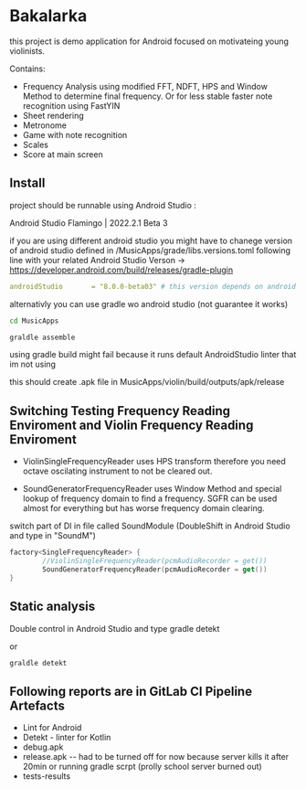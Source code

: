 # Bakalarka

this project is demo application for Android focused on motivateing young violinists. 

Contains:
- Frequency Analysis using modified FFT, NDFT, HPS and Window Method to determine final frequency. Or for less stable faster note recognition using FastYIN
- Sheet rendering
- Metronome
- Game with note recognition
- Scales
- Score at main screen

## Install

project should be runnable using Android Studio :

Android Studio Flamingo | 2022.2.1 Beta 3


if you are using different android studio you might have to chanege version of android studio defined in /MusicApps/grade/libs.versions.toml following line with your related Android Studio Verson -> https://developer.android.com/build/releases/gradle-plugin

```yaml
androidStudio       = "8.0.0-beta03" # this version depends on android studio version
```

alternativly you can use gradle wo android studio (not guarantee it works)

``` bash
cd MusicApps
```

``` bash
graldle assemble 
```

using gradle build might fail because it runs default AndroidStudio linter that im not using


this should create .apk file in MusicApps/violin/build/outputs/apk/release

## Switching Testing Frequency Reading Enviroment and Violin Frequency Reading Enviroment

- ViolinSingleFrequencyReader uses HPS transform therefore you need octave oscilating instrument to not be cleared out.

- SoundGeneratorFrequencyReader uses Window Method and special lookup of frequency domain to find a frequency. SGFR can be used almost for everything but has worse frequency domain clearing.


switch part of DI in file called SoundModule (DoubleShift in Android Studio and type in "SoundM") 

``` Kotlin 
factory<SingleFrequencyReader> {
        //ViolinSingleFrequencyReader(pcmAudioRecorder = get())
        SoundGeneratorFrequencyReader(pcmAudioRecorder = get())
}
```

## Static analysis

Double control in Android Studio and type gradle detekt

or

``` bash
graldle detekt 
```

## Following reports are in GitLab CI Pipeline Artefacts

- Lint for Android 
- Detekt - linter for Kotlin
- debug.apk
- release.apk -- had to be turned off for now because server kills it after 20min or running gradle scrpt (prolly school server burned out)
- tests-results
